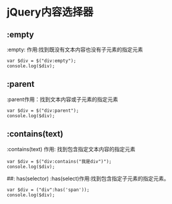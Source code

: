 # jQuery内容选择器

## :empty
:empty: 作用:找到既没有文本内容也没有子元素的指定元素
``` jQuery
var $div = $("div:empty");
console.log($div);
```

## :parent
:parent作用：找到文本内容或子元素的指定元素
``` jQuery
var $div = $("div:parent");
console.log($div);
```

## :contains(text)
:contains(text) 作用: 找到包含指定文本内容的指定元素
``` jQuery
var $div = $("div:contains("我是div")");
console.log($div);
```

##: has(selector)
:has(select)作用:找到包含指定子元素的指定元素。
``` jQuery
var $div = ("div":has('span'));
console.log($div);
```